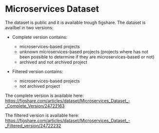 # Microservices Dataset

The dataset is public and it is available trough figshare.
The dataset is availbel in two versions:

- Complete version contains: 
    -   microservices-based projects
    -   unknown microservices-based projects (projects where has not been possible to determine if they are microservices-based or not)
    -   archived and not archived project

- Filtered version contains: 
    -   microservices-based projects
    -   not archived project

The complete version is available here: https://figshare.com/articles/dataset/Microservices_Dataset_-_Complete_Version/24722163

The filtered version is available here: https://figshare.com/articles/dataset/Microservices_Dataset_-_Filtered_version/24722232

